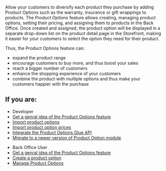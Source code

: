 Allow your customers to diversify each product they purchase by adding Product Options such as the warranty, insurance or gift wrappings to products. The *Product Options* feature allows creating, managing product options, setting their pricing, and assigning them to products in the Back Office. Once created and assigned, the product option will be displayed in a separate drop-down list on the product detail page in the Storefront, making it easier for your customers to select the option they need for their product.

Thus, the Product Options feature can:

* expand the product range
* encourage customers to buy more, and thus boost your sales
* reach a bigger number of customers
* enhance the shopping experience of your customers
* combine the product with multiple options and thus make your customers happier with the purchase

## If you are:

<div class="mr-container">
    <div class="mr-list-container">
        <!-- col1 -->
        <div class="mr-col">
            <ul class="mr-list mr-list-green">
                <li class="mr-title">Developer</li>
                <li><a href="https://documentation.spryker.com/docs/product-options-feature-overview" class="mr-link">Get a genral idea of the Product Options feature</a></li>
                <li><a href="https://documentation.spryker.com/docs/file-details-product-optioncsv" class="mr-link">Import product options</a></li>
                <li><a href="https://documentation.spryker.com/docs/file-details-product-option-pricecsv" class="mr-link">Import product option prices</a></li>
                <li><a href="https://documentation.spryker.com/docs/glue-api-product-options-feature-integration" class="mr-link">Integrate the Product Options Glue API</a></li> 
                <li><a href="https://documentation.spryker.com/docs/mg-product-option" class="mr-link">Migrate to a newer version of Product Option module</a></li> 
            </ul>
        </div>
        <!-- col2 -->
        <div class="mr-col">
            <ul class="mr-list mr-list-blue">
                <li class="mr-title"> Back Office User</li>
                <li><a href="https://documentation.spryker.com/docs/product-options-feature-overview" class="mr-link">Get a genral idea of the Product Options feature</a></li>
                <li><a href="https://documentation.spryker.com/docs/creating-a-product-option" class="mr-link">Create a product option</a></li>
                <li><a href="https://documentation.spryker.com/docs/managing-product-options" class="mr-link">Manage Product Options</a></li>
            </ul>
        </div>
    </div>
</div>